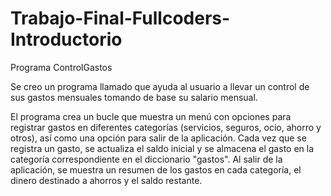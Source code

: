 # Trabajo-Final-Fullcoders-Introductorio
Programa ControlGastos

Se creo un programa llamado que ayuda al usuario a llevar un control de sus gastos mensuales tomando de base su salario mensual. 


El programa crea un bucle que muestra un menú con opciones para registrar gastos en diferentes categorías (servicios, seguros, ocio, ahorro y otros), 
así como una opción para salir de la aplicación. Cada vez que se registra un gasto, se actualiza el saldo inicial
y se almacena el gasto en la categoría correspondiente en el diccionario "gastos".
Al salir de la aplicación, se muestra un resumen de los gastos en cada categoría, el dinero destinado a ahorros y el saldo restante.

